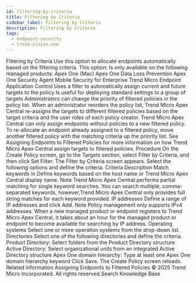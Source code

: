 ```yaml
---
id: filtering-by-criteria
title: Filtering by Criteria
sidebar_label: Filtering by Criteria
description: Filtering by Criteria
tags:
  - endpoint-security
  - trend-vision-one
---
```


 Filtering by Criteria Use this option to allocate endpoints automatically based on the filtering criteria. This option: Is only available on the following managed products: Apex One (Mac) Apex One Data Loss Prevention Apex One Security Agent Mobile Security for Enterprise Trend Micro Endpoint Application Control Uses a filter to automatically assign current and future targets to the policy Is useful for deploying standard settings to a group of targets Administrators can change the priority of filtered policies in the policy list. When an administrator reorders the policy list, Trend Micro Apex Central re-assigns the targets to different filtered policies based on the target criteria and the user roles of each policy creator. Trend Micro Apex Central can only assign endpoints without policies to a new filtered policy. To re-allocate an endpoint already assigned to a filtered policy, move another filtered policy with the matching criteria up the priority list. See Assigning Endpoints to Filtered Policies for more information on how Trend Micro Apex Central assign targets to filtered policies. Procedure On the Create Policy screen, go to the Targets section, select Filter by Criteria, and then click Set Filter. The Filter by Criteria screen appears. Select the following options and define the criteria. Criteria Description Match keywords in Define keywords based on the host name or Trend Micro Apex Central display name. Note Trend Micro Apex Central performs partial matching for single keyword searches. You can search multiple, comma-separated keywords, however,Trend Micro Apex Central only provides full string matches for each keyword provided. IP addresses Define a range of IP addresses and click Add. Note Policy management only supports IPv4 addresses. When a new managed product or endpoint registers to Trend Micro Apex Central, it takes about an hour for the managed product or endpoint to become available for searching by IP address. Operating systems Select one or more operation systems from the drop-down list. Directories Select one of the following directories and define the criteria. Product Directory: Select folders from the Product Directory structure Active Directory: Select organizational units from an integrated Active Directory structure Apex One domain hierarchy: Type at least one Apex One domain hierarchy keyword Click Save. The Create Policy screen reloads. Related information Assigning Endpoints to Filtered Policies © 2025 Trend Micro Incorporated. All rights reserved.Search Knowledge Base